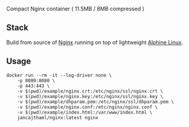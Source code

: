 Compact Nginx container ( 11.5MB / 8MB compressed )

## Stack

Build from source of [Nginx](http://nginx.org/download) running on top of lightweight [Alphine Linux](https://alpinelinux.org).

## Usage

```
docker run --rm -it --log-driver none \
	-p 8080:8080 \
	-p 443:443 \
	-v $(pwd)/example/nginx.crt:/etc/nginx/ssl/nginx.crt \
	-v $(pwd)/example/nginx.key:/etc/nginx/ssl/nginx.key \
	-v $(pwd)/example/dhparam.pem:/etc/nginx/ssl/dhparam.pem \
	-v $(pwd)/example/nginx.conf:/etc/nginx/nginx.conf \
	-v $(pwd)/example/index.html:/var/www/index.html \
	jancajthaml/nginx:latest nginx
```